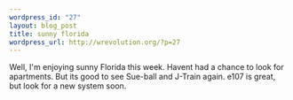 ```yaml
--- 
wordpress_id: "27"
layout: blog_post
title: sunny florida
wordpress_url: http://wrevolution.org/?p=27
---
```

Well, I'm enjoying sunny Florida this week. Havent had a chance to look for apartments. But its good to see Sue-ball and J-Train again.  e107 is great, but look for a new system soon.

